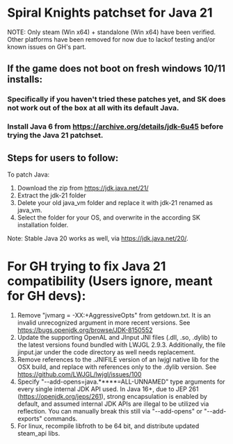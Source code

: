 # Spiral Knights patchset for Java 21

NOTE: Only steam (Win x64) + standalone (Win x64) have been verified.
Other platforms have been removed for now due to lackof testing and/or known issues on GH's part.

## If the game does not boot on fresh windows 10/11 installs:

### Specifically if you haven't tried these patches yet, and SK does not work out of the box at all with its default Java.

### Install Java 6 from https://archive.org/details/jdk-6u45 before trying the Java 21 patchset.

## Steps for users to follow:

To patch Java:
1. Download the zip from https://jdk.java.net/21/
2. Extract the jdk-21 folder
3. Delete your old java_vm folder and replace it with jdk-21 renamed as java_vm.
4. Select the folder for your OS, and overwrite in the according SK installation folder.

Note: Stable Java 20 works as well, via https://jdk.java.net/20/.

# For GH trying to fix Java 21 compatibility (Users ignore, meant for GH devs):

1. Remove "jvmarg = -XX:+AggressiveOpts" from getdown.txt. It is an invalid unrecognized argument in more recent versions.
See https://bugs.openjdk.org/browse/JDK-8150552
2. Update the supporting OpenAL and JInput JNI files (.dll, .so, .dylib) to the latest versions found bundled with LWJGL 2.9.3. Additionally, the file jinput.jar under the code directory as well needs replacement.
3. Remove references to the .JNIFILE version of an lwjgl native lib for the OSX build, and replace with references only to the .dylib version.
See https://github.com/LWJGL/lwjgl/issues/100
4. Specify "--add-opens=java.*****=ALL-UNNAMED" type arguments for every single internal JDK API used.
In Java 16+, due to JEP 261 (https://openjdk.org/jeps/261), strong encapsulation is enabled by default,
and assumed internal JDK APIs are illegal to be utilized via reflection. You can manually break this still 
via "--add-opens" or "--add-exports" commands.
5. For linux, recompile libfroth to be 64 bit, and distribute updated steam_api libs.
